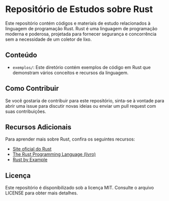 # Repositório de Estudos sobre Rust

Este repositório contém códigos e materiais de estudo relacionados à linguagem de programação Rust. Rust é uma linguagem de programação moderna e poderosa, projetada para fornecer segurança e concorrência sem a necessidade de um coletor de lixo.

## Conteúdo

- `exemplos/`: Este diretório contém exemplos de código em Rust que demonstram vários conceitos e recursos da linguagem.

## Como Contribuir

Se você gostaria de contribuir para este repositório, sinta-se à vontade para abrir uma issue para discutir novas ideias ou enviar um pull request com suas contribuições.

## Recursos Adicionais

Para aprender mais sobre Rust, confira os seguintes recursos:

- [Site oficial do Rust](https://www.rust-lang.org/)
- [The Rust Programming Language (livro)](https://doc.rust-lang.org/book/)
- [Rust by Example](https://doc.rust-lang.org/stable/rust-by-example/)

## Licença

Este repositório é disponibilizado sob a licença MIT. Consulte o arquivo LICENSE para obter mais detalhes.

